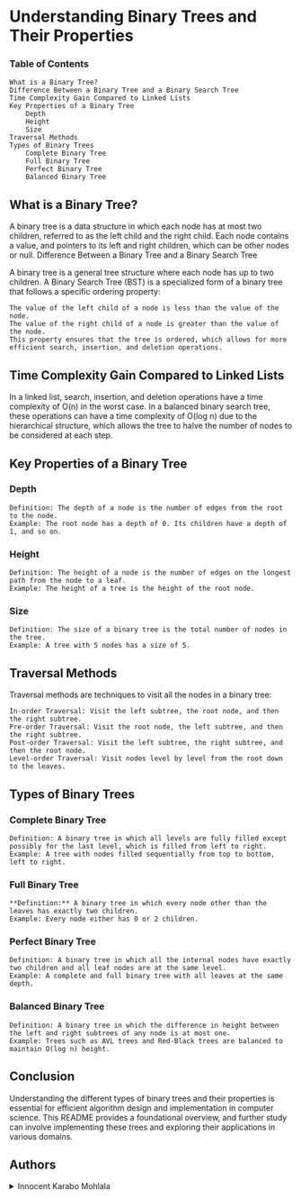 # Understanding Binary Trees and Their Properties
### Table of Contents

    What is a Binary Tree?
    Difference Between a Binary Tree and a Binary Search Tree
    Time Complexity Gain Compared to Linked Lists
    Key Properties of a Binary Tree
        Depth
        Height
        Size
    Traversal Methods
    Types of Binary Trees
        Complete Binary Tree
        Full Binary Tree
        Perfect Binary Tree
        Balanced Binary Tree

## What is a Binary Tree?

A binary tree is a data structure in which each node has at most two children, referred to as the left child and the right child. Each node contains a value, and pointers to its left and right children, which can be other nodes or null.
Difference Between a Binary Tree and a Binary Search Tree

A binary tree is a general tree structure where each node has up to two children. A Binary Search Tree (BST) is a specialized form of a binary tree that follows a specific ordering property:

    The value of the left child of a node is less than the value of the node.
    The value of the right child of a node is greater than the value of the node.
    This property ensures that the tree is ordered, which allows for more efficient search, insertion, and deletion operations.

## Time Complexity Gain Compared to Linked Lists

In a linked list, search, insertion, and deletion operations have a time complexity of O(n) in the worst case. In a balanced binary search tree, these operations can have a time complexity of O(log n) due to the hierarchical structure, which allows the tree to halve the number of nodes to be considered at each step.
## Key Properties of a Binary Tree
### Depth

    Definition: The depth of a node is the number of edges from the root to the node.
    Example: The root node has a depth of 0. Its children have a depth of 1, and so on.

### Height

    Definition: The height of a node is the number of edges on the longest path from the node to a leaf.
    Example: The height of a tree is the height of the root node.

### Size

    Definition: The size of a binary tree is the total number of nodes in the tree.
    Example: A tree with 5 nodes has a size of 5.

## Traversal Methods

Traversal methods are techniques to visit all the nodes in a binary tree:

    In-order Traversal: Visit the left subtree, the root node, and then the right subtree.
    Pre-order Traversal: Visit the root node, the left subtree, and then the right subtree.
    Post-order Traversal: Visit the left subtree, the right subtree, and then the root node.
    Level-order Traversal: Visit nodes level by level from the root down to the leaves.

## Types of Binary Trees
### Complete Binary Tree

    Definition: A binary tree in which all levels are fully filled except possibly for the last level, which is filled from left to right.
    Example: A tree with nodes filled sequentially from top to bottom, left to right.

### Full Binary Tree

    **Definition:** A binary tree in which every node other than the leaves has exactly two children.
    Example: Every node either has 0 or 2 children.

### Perfect Binary Tree

    Definition: A binary tree in which all the internal nodes have exactly two children and all leaf nodes are at the same level.
    Example: A complete and full binary tree with all leaves at the same depth.

### Balanced Binary Tree

    Definition: A binary tree in which the difference in height between the left and right subtrees of any node is at most one.
    Example: Trees such as AVL trees and Red-Black trees are balanced to maintain O(log n) height.

## Conclusion

Understanding the different types of binary trees and their properties is essential for efficient algorithm design and implementation in computer science. This README provides a foundational overview, and further study can involve implementing these trees and exploring their applications in various domains.

## Authors
<details>
    <summary>Innocent Karabo Mohlala</summary>
    <ul>
    <li><a href="https://www.github.com/Termmication">Github</a></li>
    <li><a href="https://www.twitter.com/Termication_">Twitter</a></li>
    <li><a href="mailto:terminalkarabo@gmail.com">e-mail</a></li>
    </ul>
</details>
